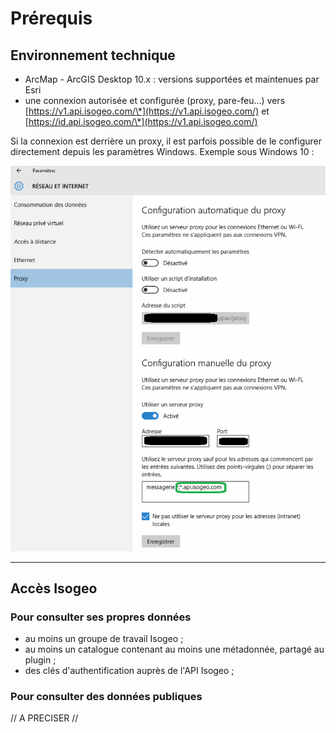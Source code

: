 # Prérequis

## Environnement technique

* ArcMap - ArcGIS Desktop 10.x : versions supportées et maintenues par Esri
* une connexion autorisée et configurée \(proxy, pare-feu...\) vers [https://v1.api.isogeo.com/\*](https://v1.api.isogeo.com/) et [https://id.api.isogeo.com/\*](https://v1.api.isogeo.com/)

Si la connexion est derrière un proxy, il est parfois possible de le configurer directement depuis les paramètres Windows. Exemple sous Windows 10 :

![](../assets/isogeo_proxy_win10_api.png "Configuration du proxy sous Windows 10 pour autoriser les connexions vers l\&apos;API Isogeo")

---

## Accès Isogeo

### Pour consulter ses propres données

* au moins un groupe de travail Isogeo ;
* au moins un catalogue contenant au moins une métadonnée, partagé au plugin ;
* des clés d'authentification auprès de l'API Isogeo ;

### Pour consulter des données publiques

// A PRECISER //
